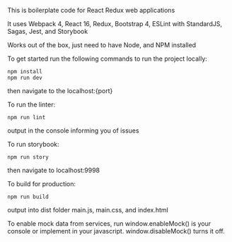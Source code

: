 This is boilerplate code for React Redux web applications

It uses Webpack 4, React 16, Redux, Bootstrap 4, ESLint with StandardJS, Sagas, Jest, and Storybook

Works out of the box, just need to have Node, and NPM installed

To get started run the following commands to run the project locally:
```
npm install
npm run dev
```
then navigate to the localhost:{port}

To run the linter:
```
npm run lint
```
output in the console informing you of issues

To run storybook:
```
npm run story
```
then navigate to localhost:9998

To build for production:
```
npm run build
```
output into dist folder main.js, main.css, and index.html

To enable mock data from services, run window.enableMock() is your console or implement in your javascript. 
window.disableMock() turns it off.